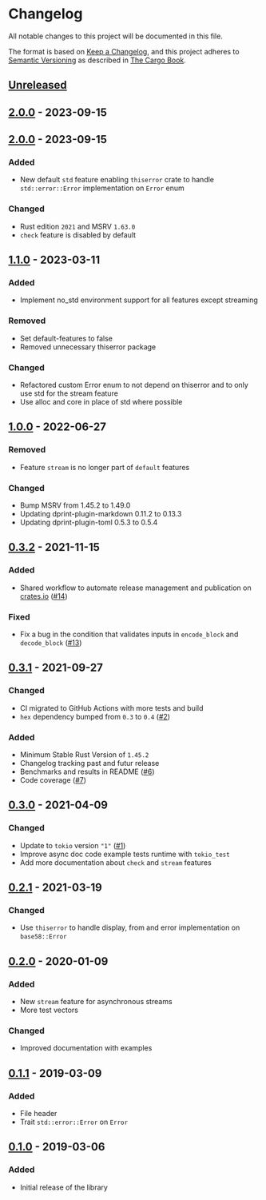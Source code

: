 # Changelog

All notable changes to this project will be documented in this file.

The format is based on [Keep a Changelog](https://keepachangelog.com/en/1.0.0/),
and this project adheres to [Semantic Versioning](https://semver.org/spec/v2.0.0.html) as described in [The Cargo Book](https://doc.rust-lang.org/cargo/reference/manifest.html#the-version-field).

## [Unreleased]

## [2.0.0] - 2023-09-15

## [2.0.0] - 2023-09-15

### Added

- New default `std` feature enabling `thiserror` crate to handle `std::error::Error` implementation on `Error` enum

### Changed

- Rust edition `2021` and MSRV `1.63.0`
- `check` feature is disabled by default

## [1.1.0] - 2023-03-11

### Added

- Implement no_std environment support for all features except streaming

### Removed

- Set default-features to false
- Removed unnecessary thiserror package

### Changed

- Refactored custom Error enum to not depend on thiserror and to only use std for the stream feature
- Use alloc and core in place of std where possible

## [1.0.0] - 2022-06-27

### Removed

- Feature `stream` is no longer part of `default` features

### Changed

- Bump MSRV from 1.45.2 to 1.49.0
- Updating dprint-plugin-markdown 0.11.2 to 0.13.3
- Updating dprint-plugin-toml 0.5.3 to 0.5.4

## [0.3.2] - 2021-11-15

### Added

- Shared workflow to automate release management and publication on [crates.io](https://crates.io) ([#14](https://github.com/monero-rs/base58-monero/pull/14))

### Fixed

- Fix a bug in the condition that validates inputs in `encode_block` and `decode_block` ([#13](https://github.com/monero-rs/base58-monero/pull/13))

## [0.3.1] - 2021-09-27

### Changed

- CI migrated to GitHub Actions with more tests and build
- `hex` dependency bumped from `0.3` to `0.4` ([#2](https://github.com/monero-rs/base58-monero/pull/2))

### Added

- Minimum Stable Rust Version of `1.45.2`
- Changelog tracking past and futur release
- Benchmarks and results in README ([#6](https://github.com/monero-rs/base58-monero/pull/6))
- Code coverage ([#7](https://github.com/monero-rs/base58-monero/pull/7))

## [0.3.0] - 2021-04-09

### Changed

- Update to `tokio` version `"1"` ([#1](https://github.com/monero-rs/base58-monero/pull/1))
- Improve async doc code example tests runtime with `tokio_test`
- Add more documentation about `check` and `stream` features

## [0.2.1] - 2021-03-19

### Changed

- Use `thiserror` to handle display, from and error implementation on `base58::Error`

## [0.2.0] - 2020-01-09

### Added

- New `stream` feature for asynchronous streams
- More test vectors

### Changed

- Improved documentation with examples

## [0.1.1] - 2019-03-09

### Added

- File header
- Trait `std::error::Error` on `Error`

## [0.1.0] - 2019-03-06

### Added

- Initial release of the library

[Unreleased]: https://github.com/monero-rs/base58-monero/compare/v2.0.0...HEAD
[2.0.0]: https://github.com/monero-rs/base58-monero/compare/v2.0.0...v2.0.0
[2.0.0]: https://github.com/monero-rs/base58-monero/compare/v1.1.0...v2.0.0
[1.1.0]: https://github.com/monero-rs/base58-monero/compare/v1.0.0...v1.1.0
[1.0.0]: https://github.com/monero-rs/base58-monero/compare/v0.3.2...v1.0.0
[0.3.2]: https://github.com/monero-rs/base58-monero/compare/v0.3.1...v0.3.2
[0.3.1]: https://github.com/monero-rs/base58-monero/compare/v0.3.0...v0.3.1
[0.3.0]: https://github.com/monero-rs/base58-monero/compare/v0.2.1...v0.3.0
[0.2.1]: https://github.com/monero-rs/base58-monero/compare/v0.2.0...v0.2.1
[0.2.0]: https://github.com/monero-rs/base58-monero/compare/v0.1.1...v0.2.0
[0.1.1]: https://github.com/monero-rs/base58-monero/compare/v0.1.0...v0.1.1
[0.1.0]: https://github.com/monero-rs/base58-monero/releases/tag/v0.1.0
